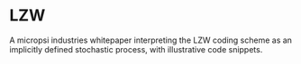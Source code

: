 # LZW
A micropsi industries whitepaper interpreting the LZW coding scheme as an implicitly defined stochastic process, with illustrative code snippets.
